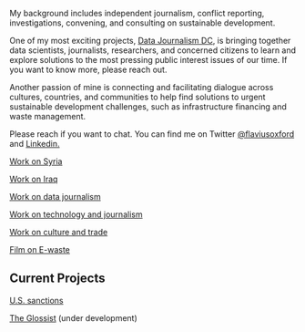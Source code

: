 My background includes independent journalism, conflict reporting, investigations, convening, and consulting on sustainable development.

One of my most exciting projects, [Data Journalism DC](https://www.meetup.com/data-journalism/), is bringing together data scientists, journalists, researchers, and concerned citizens to learn and explore solutions to the most pressing public interest issues of our time. If you want to know more, please reach out.

Another passion of mine is connecting and facilitating dialogue across cultures, countries, and communities to help find solutions to urgent sustainable development challenges, such as infrastructure financing and waste management.

Please reach if you want to chat. You can find me on Twitter [@flaviusoxford](https://twitter.com/flaviusoxford) and [Linkedin.](https://www.linkedin.com/in/flaviusoxford/)

[Work on Syria](./work_on_Syria)

[Work on Iraq](./work_on_Iraq)

[Work on data journalism](./work_on_data_journalism)

[Work on technology and journalism](./work_on_technology_and_journalism)

[Work on culture and trade](./work_on_culture_and_trade)

[Film on E-waste](https://filmfreeway.com/463410)

## Current Projects

[U.S. sanctions](./project_US_sanctions)

[The Glossist](./project_the_Glossist) (under development)
